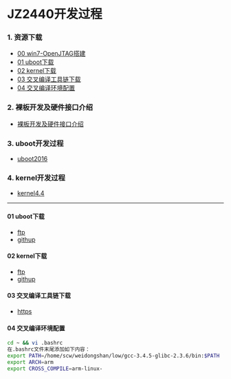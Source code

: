 # JZ2440开发过程
### 1. 资源下载
* [00 win7-OpenJTAG搭建](openjtag.md)
* [01 uboot下载](#jump1)
* [02 kernel下载](#jump2)
* [03 交叉编译工具链下载](#jump3)
* [04 交叉编译环境配置](#jump4)


### 2. 裸板开发及硬件接口介绍
  * [裸板开发及硬件接口介绍](arm/Bare_board.md)
  
### 3. uboot开发过程
  * [uboot2016](uboot/uboot.md)

### 4. kernel开发过程
* [kernel4.4](kernel/kernel.md)

***
####  <span id="jump1">01 uboot下载
* [ftp](ftp://ftp.denx.de/pub/u-boot/)
* [githup](https://gitlab.denx.de/u-boot/u-boot)

####  <span id="jump3">02 kernel下载
* [ftp](https://mirrors.edge.kernel.org/pub/linux/kernel/)
* [githup](https://git.kernel.org/)

####  <span id="jump3">03 交叉编译工具链下载
* [https](https://releases.linaro.org/components/toolchain/binaries/)

####  <span id="jump4">04 交叉编译环境配置

```sh
cd ~ && vi .bashrc
在.bashrc文件末尾添加如下内容：
export PATH=/home/scw/weidongshan/low/gcc-3.4.5-glibc-2.3.6/bin:$PATH           
export ARCH=arm
export CROSS_COMPILE=arm-linux-
```
